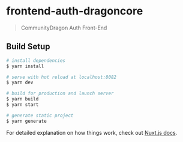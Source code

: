 # frontend-auth-dragoncore

> CommunityDragon Auth Front-End

## Build Setup

```bash
# install dependencies
$ yarn install

# serve with hot reload at localhost:8082
$ yarn dev

# build for production and launch server
$ yarn build
$ yarn start

# generate static project
$ yarn generate
```

For detailed explanation on how things work, check out [Nuxt.js docs](https://nuxtjs.org).
